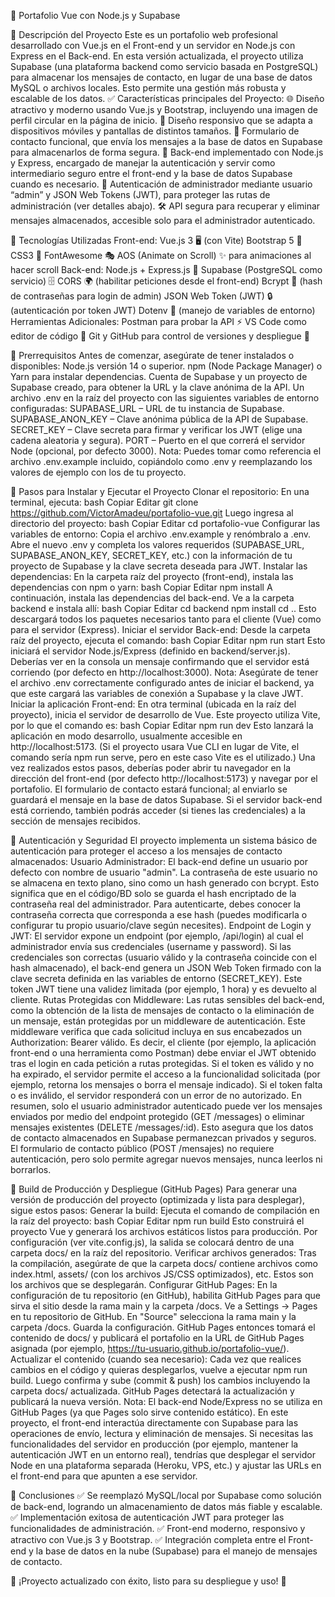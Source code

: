 🚀 Portafolio Vue con Node.js y Supabase

📌 Descripción del Proyecto
Este es un portafolio web profesional desarrollado con Vue.js en el Front-end y un servidor en Node.js con Express en el Back-end. En esta versión actualizada, el proyecto utiliza Supabase (una plataforma backend como servicio basada en PostgreSQL) para almacenar los mensajes de contacto, en lugar de una base de datos MySQL o archivos locales. Esto permite una gestión más robusta y escalable de los datos. ✅ Características principales del Proyecto:
🌐 Diseño atractivo y moderno usando Vue.js y Bootstrap, incluyendo una imagen de perfil circular en la página de inicio.
📱 Diseño responsivo que se adapta a dispositivos móviles y pantallas de distintos tamaños.
📨 Formulario de contacto funcional, que envía los mensajes a la base de datos en Supabase para almacenarlos de forma segura.
🔧 Back-end implementado con Node.js y Express, encargado de manejar la autenticación y servir como intermediario seguro entre el front-end y la base de datos Supabase cuando es necesario.
🔐 Autenticación de administrador mediante usuario “admin” y JSON Web Tokens (JWT), para proteger las rutas de administración (ver detalles abajo).
🛠️ API segura para recuperar y eliminar mensajes almacenados, accesible solo para el administrador autenticado.

📌 Tecnologías Utilizadas
Front-end:
Vue.js 3 🖥️ (con Vite)
Bootstrap 5 🎨
CSS3 📐
FontAwesome 🎭
AOS (Animate on Scroll) ✨ para animaciones al hacer scroll
Back-end:
Node.js + Express.js 🚀
Supabase (PostgreSQL como servicio) 🗄️
CORS 🌍 (habilitar peticiones desde el front-end)
Bcrypt 🔑 (hash de contraseñas para login de admin)
JSON Web Token (JWT) 🔒 (autenticación por token JWT)
Dotenv 🔐 (manejo de variables de entorno)
Herramientas Adicionales:
Postman para probar la API ⚡
VS Code como editor de código 📝
Git y GitHub para control de versiones y despliegue 🔄

📌 Prerrequisitos
Antes de comenzar, asegúrate de tener instalados o disponibles:
Node.js versión 14 o superior.
npm (Node Package Manager) o Yarn para instalar dependencias.
Cuenta de Supabase y un proyecto de Supabase creado, para obtener la URL y la clave anónima de la API.
Un archivo .env en la raíz del proyecto con las siguientes variables de entorno configuradas:
SUPABASE_URL – URL de tu instancia de Supabase.
SUPABASE_ANON_KEY – Clave anónima pública de la API de Supabase.
SECRET_KEY – Clave secreta para firmar y verificar los JWT (elige una cadena aleatoria y segura).
PORT – Puerto en el que correrá el servidor Node (opcional, por defecto 3000).
Nota: Puedes tomar como referencia el archivo .env.example incluido, copiándolo como .env y reemplazando los valores de ejemplo con los de tu proyecto.

📌 Pasos para Instalar y Ejecutar el Proyecto
Clonar el repositorio: En una terminal, ejecuta:
bash
Copiar
Editar
git clone https://github.com/VictorAmadeu/portafolio-vue.git
Luego ingresa al directorio del proyecto:
bash
Copiar
Editar
cd portafolio-vue
Configurar las variables de entorno: Copia el archivo .env.example y renómbralo a .env. Abre el nuevo .env y completa los valores requeridos (SUPABASE_URL, SUPABASE_ANON_KEY, SECRET_KEY, etc.) con la información de tu proyecto de Supabase y la clave secreta deseada para JWT.
Instalar las dependencias:
En la carpeta raíz del proyecto (front-end), instala las dependencias con npm o yarn:
bash
Copiar
Editar
npm install
A continuación, instala las dependencias del back-end. Ve a la carpeta backend e instala allí:
bash
Copiar
Editar
cd backend
npm install
cd ..
Esto descargará todos los paquetes necesarios tanto para el cliente (Vue) como para el servidor (Express).
Iniciar el servidor Back-end: Desde la carpeta raíz del proyecto, ejecuta el comando:
bash
Copiar
Editar
npm run start
Esto iniciará el servidor Node.js/Express (definido en backend/server.js). Deberías ver en la consola un mensaje confirmando que el servidor está corriendo (por defecto en http://localhost:3000).
Nota: Asegúrate de tener el archivo .env correctamente configurado antes de iniciar el backend, ya que este cargará las variables de conexión a Supabase y la clave JWT.
Iniciar la aplicación Front-end: En otra terminal (ubicada en la raíz del proyecto), inicia el servidor de desarrollo de Vue. Este proyecto utiliza Vite, por lo que el comando es:
bash
Copiar
Editar
npm run dev
Esto lanzará la aplicación en modo desarrollo, usualmente accesible en http://localhost:5173. (Si el proyecto usara Vue CLI en lugar de Vite, el comando sería npm run serve, pero en este caso Vite es el utilizado.)
Una vez realizados estos pasos, deberías poder abrir tu navegador en la dirección del front-end (por defecto http://localhost:5173) y navegar por el portafolio. El formulario de contacto estará funcional; al enviarlo se guardará el mensaje en la base de datos Supabase. Si el servidor back-end está corriendo, también podrás acceder (si tienes las credenciales) a la sección de mensajes recibidos.

📌 Autenticación y Seguridad
El proyecto implementa un sistema básico de autenticación para proteger el acceso a los mensajes de contacto almacenados:
Usuario Administrador: El back-end define un usuario por defecto con nombre de usuario "admin". La contraseña de este usuario no se almacena en texto plano, sino como un hash generado con bcrypt. Esto significa que en el código/BD solo se guarda el hash encriptado de la contraseña real del administrador. Para autenticarte, debes conocer la contraseña correcta que corresponda a ese hash (puedes modificarla o configurar tu propio usuario/clave según necesites).
Endpoint de Login y JWT: El servidor expone un endpoint (por ejemplo, /api/login) al cual el administrador envía sus credenciales (username y password). Si las credenciales son correctas (usuario válido y la contraseña coincide con el hash almacenado), el back-end genera un JSON Web Token firmado con la clave secreta definida en las variables de entorno (SECRET_KEY). Este token JWT tiene una validez limitada (por ejemplo, 1 hora) y es devuelto al cliente.
Rutas Protegidas con Middleware: Las rutas sensibles del back-end, como la obtención de la lista de mensajes de contacto o la eliminación de un mensaje, están protegidas por un middleware de autenticación. Este middleware verifica que cada solicitud incluya en sus encabezados un Authorization: Bearer <token> válido. Es decir, el cliente (por ejemplo, la aplicación front-end o una herramienta como Postman) debe enviar el JWT obtenido tras el login en cada petición a rutas protegidas. Si el token es válido y no ha expirado, el servidor permite el acceso a la funcionalidad solicitada (por ejemplo, retorna los mensajes o borra el mensaje indicado). Si el token falta o es inválido, el servidor responderá con un error de no autorizado.
En resumen, solo el usuario administrador autenticado puede ver los mensajes enviados por medio del endpoint protegido (GET /messages) o eliminar mensajes existentes (DELETE /messages/:id). Esto asegura que los datos de contacto almacenados en Supabase permanezcan privados y seguros. El formulario de contacto público (POST /mensajes) no requiere autenticación, pero solo permite agregar nuevos mensajes, nunca leerlos ni borrarlos.

📌 Build de Producción y Despliegue (GitHub Pages)
Para generar una versión de producción del proyecto (optimizada y lista para desplegar), sigue estos pasos:
Generar la build: Ejecuta el comando de compilación en la raíz del proyecto:
bash
Copiar
Editar
npm run build
Esto construirá el proyecto Vue y generará los archivos estáticos listos para producción. Por configuración (ver vite.config.js), la salida se colocará dentro de una carpeta docs/ en la raíz del repositorio.
Verificar archivos generados: Tras la compilación, asegúrate de que la carpeta docs/ contiene archivos como index.html, assets/ (con los archivos JS/CSS optimizados), etc. Estos son los archivos que se desplegarán.
Configurar GitHub Pages: En la configuración de tu repositorio (en GitHub), habilita GitHub Pages para que sirva el sitio desde la rama main y la carpeta /docs.
Ve a Settings -> Pages en tu repositorio de GitHub.
En "Source" selecciona la rama main y la carpeta /docs.
Guarda la configuración. GitHub Pages entonces tomará el contenido de docs/ y publicará el portafolio en la URL de GitHub Pages asignada (por ejemplo, https://tu-usuario.github.io/portafolio-vue/).
Actualizar el contenido (cuando sea necesario): Cada vez que realices cambios en el código y quieras desplegarlos, vuelve a ejecutar npm run build. Luego confirma y sube (commit & push) los cambios incluyendo la carpeta docs/ actualizada. GitHub Pages detectará la actualización y publicará la nueva versión.
Nota: El back-end Node/Express no se utiliza en GitHub Pages (ya que Pages solo sirve contenido estático). En este proyecto, el front-end interactúa directamente con Supabase para las operaciones de envío, lectura y eliminación de mensajes. Si necesitas las funcionalidades del servidor en producción (por ejemplo, mantener la autenticación JWT en un entorno real), tendrías que desplegar el servidor Node en una plataforma separada (Heroku, VPS, etc.) y ajustar las URLs en el front-end para que apunten a ese servidor.

📌 Conclusiones
✅ Se reemplazó MySQL/local por Supabase como solución de back-end, logrando un almacenamiento de datos más fiable y escalable.
✅ Implementación exitosa de autenticación JWT para proteger las funcionalidades de administración.
✅ Front-end moderno, responsivo y atractivo con Vue.js 3 y Bootstrap.
✅ Integración completa entre el Front-end y la base de datos en la nube (Supabase) para el manejo de mensajes de contacto.

🚀 ¡Proyecto actualizado con éxito, listo para su despliegue y uso! 🎉